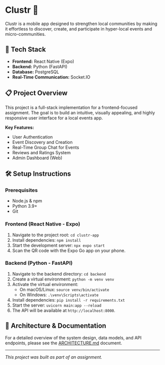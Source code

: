 # Clustr 🎉

Clustr is a mobile app designed to strengthen local communities by making it effortless to discover, create, and participate in hyper-local events and micro-communities.

## 🚀 Tech Stack

- **Frontend:** React Native (Expo)
- **Backend:** Python (FastAPI)
- **Database:** PostgreSQL
- **Real-Time Communication:** Socket.IO

## 📋 Project Overview

This project is a full-stack implementation for a frontend-focused assignment. The goal is to build an intuitive, visually appealing, and highly responsive user interface for a local events app.

**Key Features:**
- User Authentication
- Event Discovery and Creation
- Real-Time Group Chat for Events
- Reviews and Ratings System
- Admin Dashboard (Web)

## 🛠️ Setup Instructions

### Prerequisites
- Node.js & npm
- Python 3.9+
- Git

### Frontend (React Native - Expo)
1.  Navigate to the project root: `cd clustr-app`
2.  Install dependencies: `npm install`
3.  Start the development server: `npx expo start`
4.  Scan the QR code with the Expo Go app on your phone.

### Backend (Python - FastAPI)
1.  Navigate to the backend directory: `cd backend`
2.  Create a virtual environment: `python -m venv venv`
3.  Activate the virtual environment:
    - On macOS/Linux: `source venv/bin/activate`
    - On Windows: `.\venv\Scripts\activate`
4.  Install dependencies: `pip install -r requirements.txt`
5.  Start the server: `uvicorn main:app --reload`
6.  The API will be available at `http://localhost:8000`.

## 📁 Architecture & Documentation

For a detailed overview of the system design, data models, and API endpoints, please see the [ARCHITECTURE.md](docs/ARCHITECTURE.md) document.

---

*This project was built as part of an assignment.*
